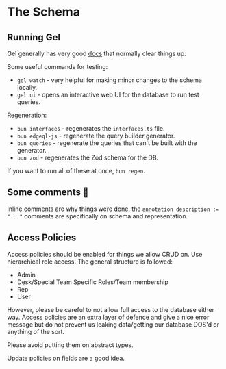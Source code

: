 # The Schema

## Running Gel

Gel generally has very good [docs](https://geldata.com/docs) that normally clear things up.

Some useful commands for testing:

- `gel watch` - very helpful for making minor changes to the schema locally.
- `gel ui` - opens an interactive web UI for the database to run test queries.

Regeneration:

- `bun interfaces` - regenerates the `interfaces.ts` file.
- `bun edgeql-js` - regenerate the query builder generator.
- `bun queries` - regenerate the queries that can't be built with the generator.
- `bun zod` - regenerates the Zod schema for the DB.

If you want to run all of these at once, `bun regen`.

## Some comments 🥁

Inline comments are why things were done, the `annotation description := "..."` comments are specifically on schema and representation.

## Access Policies

Access policies should be enabled for things we allow CRUD on. Use hierarchical role access. The general structure is followed:

- Admin
- Desk/Special Team Specific Roles/Team membership
- Rep
- User

However, please be careful to not allow full access to the database either way. Access policies are an extra layer of defence and give a nice error message but do not prevent us leaking data/getting our database DOS'd or anything of the sort.

Please avoid putting them on abstract types.

Update policies on fields are a good idea.
